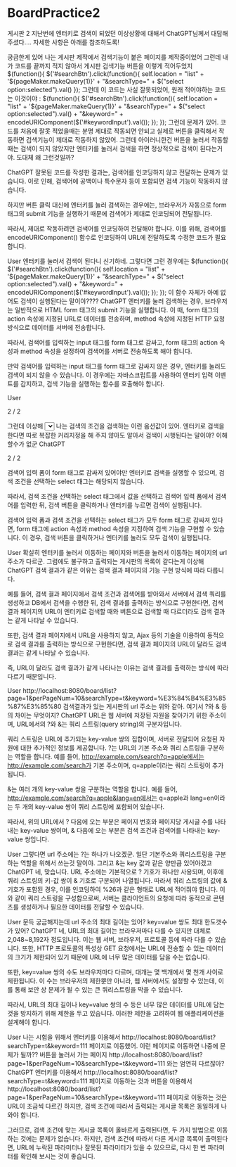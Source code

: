 # BoardPractice2
게시판 2
지난번에 엔터키로 검색이 되었던 이상상황에 대해서 ChatGPT님께서 대답해주셨다....
자세한 사항은 아래를 참조하도록!

궁금한게 있어 나는 게시판 제작에서 검색기능이 붙은 페이지를 제작중이었어
그런데 내가 코드를 끝까지 적지 않아서 게시판 검색기능 버튼을 이렇게 적어두었지
$(function(){
								$('#searchBtn').click(function(){
									self.location = "list" + '${pageMaker.makeQuery(1)}' + "&searchType=" + $("select option:selected").val() });
그런데 이 코드는 사실 잘못되었어, 원래 적어야하는 코드는 이것이야 :
$(function(){
								$('#searchBtn').click(function(){
									self.location = "list" + '${pageMaker.makeQuery(1)}' + "&searchType=" + $("select option:selected").val()
									+ "&keyword=" + encodeURIComponent($('#keywordInput').val());
								});
							});
그런데 문제가 있어. 코드를 처음에 잘못 적었을때는 분명 제대로 작동되면 안되고 실제로 버튼을 클릭해서 작동하면 검색기능이 제대로 작동하지 않았어.
그런데 아이러니한건 버튼을 눌러서 작동할때는 검색이 되지 않았지만 엔터키를 눌러서 검색을 하면 정상적으로 검색이 된다는거야. 도대체 왜 그런것일까?

ChatGPT
잘못된 코드를 작성한 결과는, 검색어를 인코딩하지 않고 전달하는 문제가 있습니다. 이로 인해, 검색어에 공백이나 특수문자 등이 포함되면 검색 기능이 작동하지 않습니다.

하지만 버튼 클릭 대신에 엔터키를 눌러 검색하는 경우에는, 브라우저가 자동으로 form 태그의 submit 기능을 실행하기 때문에 검색어가 제대로 인코딩되어 전달됩니다.

따라서, 제대로 작동하려면 검색어를 인코딩하여 전달해야 합니다. 이를 위해, 검색어를 encodeURIComponent() 함수로 인코딩하여 URL에 전달하도록 수정한 코드가 필요합니다.


User
엔터키를 눌러서 검색이 된다니 신기하네. 그렇다면 그런 경우에는 
$(function(){
								$('#searchBtn').click(function(){
									self.location = "list" + '${pageMaker.makeQuery(1)}' + "&searchType=" + $("select option:selected").val()
									+ "&keyword=" + encodeURIComponent($('#keywordInput').val());
								});
							});
이 함수 자체가 아예 없어도 검색이 실행된다는 말이야????
ChatGPT
엔터키를 눌러 검색하는 경우, 브라우저는 일반적으로 HTML form 태그의 submit 기능을 실행합니다. 이 때, form 태그의 action 속성에 지정된 URL로 데이터를 전송하며, method 속성에 지정된 HTTP 요청 방식으로 데이터를 서버에 전송합니다.

따라서, 검색어를 입력하는 input 태그를 form 태그로 감싸고, form 태그의 action 속성과 method 속성을 설정하여 검색어를 서버로 전송하도록 해야 합니다.

만약 검색어를 입력하는 input 태그를 form 태그로 감싸지 않은 경우, 엔터키를 눌러도 검색이 되지 않을 수 있습니다. 이 경우에는 자바스크립트를 사용하여 엔터키 입력 이벤트를 감지하고, 검색 기능을 실행하는 함수를 호출해야 합니다.

User

2 / 2

그런데 이상해
<select name="searchType">
							<option value="n"<c:out value="${scri.searchType == null ? 'selected' : '' }"/>>-----</option>
							<option value="t"<c:out value="${scri.searchType eq 't' ? 'selected' : '' }"/>>제목</option>
							<option value="c"<c:out value="${scri.searchType eq 'c' ? 'selected' : '' }"/>>내용</option>
							<option value="w"<c:out value="${scri.searchType eq 'w' ? 'selected' : '' }"/>>작성자</option>
							<option value="tc"<c:out value="${scri.searchType eq 'tc' ? 'selected' : '' }"/>>제목+내용</option>
						</select>
나는 검색의 조건을 검색하는 이런 옴션값이 있어.
엔터키로 검색을 한다면 따로 복잡한 커리지정을 해 주지 않아도 알아서 검색이 시행된다는 말이야? 이해할수가 없군
ChatGPT

2 / 2

검색어 입력 폼이 form 태그로 감싸져 있어야만 엔터키로 검색을 실행할 수 있으며, 검색 조건을 선택하는 select 태그는 해당되지 않습니다.

따라서, 검색 조건을 선택하는 select 태그에서 값을 선택하고 검색어 입력 폼에서 검색어를 입력한 뒤, 검색 버튼을 클릭하거나 엔터키를 누르면 검색이 실행됩니다.

검색어 입력 폼과 검색 조건을 선택하는 select 태그가 모두 form 태그로 감싸져 있다면, form 태그에 action 속성과 method 속성을 지정하여 검색 기능을 구현할 수 있습니다. 이 경우, 검색 버튼을 클릭하거나 엔터키를 눌러도 모두 검색이 실행됩니다.

User
확실히 엔터키를 눌러서 이동하는 페이지와 버튼을 눌러서 이동하는 페이지의 url 주소가 다르군. 그럼에도 불구하고 출력되는 게시판의 목록이 같다는게 이상해
ChatGPT
검색 결과가 같은 이유는 검색 결과 페이지의 기능 구현 방식에 따라 다릅니다.

예를 들어, 검색 결과 페이지에서 검색 조건과 검색어를 받아와서 서버에서 검색 쿼리를 생성하고 DB에서 검색을 수행한 뒤, 검색 결과를 출력하는 방식으로 구현한다면, 검색 결과 페이지의 URL이 엔터키로 검색할 때와 버튼으로 검색할 때 다르더라도 검색 결과는 같게 나타날 수 있습니다.

또한, 검색 결과 페이지에서 URL을 사용하지 않고, Ajax 등의 기술을 이용하여 동적으로 검색 결과를 출력하는 방식으로 구현한다면, 검색 결과 페이지의 URL이 달라도 검색 결과는 같게 나타날 수 있습니다.

즉, URL이 달라도 검색 결과가 같게 나타나는 이유는 검색 결과를 출력하는 방식에 따라 다르기 때문입니다.

User
http://localhost:8080/board/list?page=1&perPageNum=10&searchType=t&keyword=%E3%84%B4%E3%85%87%E3%85%80
검색결과가 있는 게시판의 url 주소는 위와 같아. 여기서 ?와 & 등의 차이는 무엇이지?
ChatGPT
URL은 웹 서버에 저장된 자원을 찾아가기 위한 주소이며, URL에서의 ?와 &는 쿼리 스트링(query string)의 구분자입니다.

쿼리 스트링은 URL에 추가되는 key-value 쌍의 집합이며, 서버로 전달되어 요청된 자원에 대한 추가적인 정보를 제공합니다. ?는 URL의 기본 주소와 쿼리 스트링을 구분하는 역할을 합니다. 예를 들어, http://example.com/search?q=apple에서는 http://example.com/search가 기본 주소이며, q=apple이라는 쿼리 스트링이 추가됩니다.

&는 여러 개의 key-value 쌍을 구분하는 역할을 합니다. 예를 들어, http://example.com/search?q=apple&lang=en에서는 q=apple과 lang=en이라는 두 개의 key-value 쌍이 쿼리 스트링에 포함되어 있습니다.

따라서, 위의 URL에서 ? 다음에 오는 부분은 페이지 번호와 페이지당 게시글 수를 나타내는 key-value 쌍이며, & 다음에 오는 부분은 검색 조건과 검색어를 나타내는 key-value 쌍입니다.


User
그렇다면 url 주소에는 ?는 하나가 나오겠군. 일단 기본주소와 쿼리스트링을 구분하는 역할을 위해서 쓰는것 말이야. 그리고 &는 key 값과 같은 양만큼 있어야겠고
ChatGPT
네, 맞습니다. URL 주소에는 기본적으로 ? 기호가 하나만 사용되며, 이후에 쿼리 스트링의 키-값 쌍이 & 기호로 구분되어 나열됩니다. 따라서 쿼리 스트링의 값에 & 기호가 포함된 경우, 이를 인코딩하여 %26과 같은 형태로 URL에 적어줘야 합니다. 이와 같이 쿼리 스트링을 구성함으로써, 서버는 클라이언트의 요청에 따라 동적으로 콘텐츠를 생성하거나 필요한 데이터를 전달할 수 있습니다.


User
문득 궁금해지는데 url 주소의 최대 길이는 있어? key=value 쌍도 최대 한도갯수가 있어?
ChatGPT
네, URL의 최대 길이는 브라우저마다 다를 수 있지만 대체로 2,048~8,192자 정도입니다. 이는 웹 서버, 브라우저, 프로토콜 등에 따라 다를 수 있습니다. 또한, HTTP 프로토콜의 특성상 GET 요청에서는 URL에 전송할 수 있는 데이터의 크기가 제한되어 있기 때문에 URL에 너무 많은 데이터를 담을 수는 없습니다.

또한, key=value 쌍의 수도 브라우저마다 다르며, 대개는 몇 백개에서 몇 천개 사이로 제한됩니다. 이 수는 브라우저의 제한뿐만 아니라, 웹 서버에서도 설정할 수 있는데, 이를 통해 보안 상 문제가 될 수 있는 큰 쿼리스트링을 막을 수 있습니다.

따라서, URL의 최대 길이나 key=value 쌍의 수 등은 너무 많은 데이터를 URL에 담는 것을 방지하기 위해 제한을 두고 있습니다. 이러한 제한을 고려하여 웹 애플리케이션을 설계해야 합니다.


User
나는 시험을 위해서 엔터키를 이용해서 http://localhost:8080/board/list?searchType=t&keyword=111
페이지로 이동했어. 이런 페이지로 이동하면 나중에 문제가 될까?? 버튼을 눌러서 가는 페이지
http://localhost:8080/board/list?page=1&perPageNum=10&searchType=t&keyword=111 와는 엄연히 다르잖아?
ChatGPT
엔터키를 이용해서 http://localhost:8080/board/list?searchType=t&keyword=111 페이지로 이동하는 것과 버튼을 이용해서 http://localhost:8080/board/list?page=1&perPageNum=10&searchType=t&keyword=111 페이지로 이동하는 것은 URL이 조금씩 다르긴 하지만, 검색 조건에 따라서 출력되는 게시글 목록은 동일하게 나와야 합니다.

그러므로, 검색 조건에 맞는 게시글 목록이 올바르게 출력된다면, 두 가지 방법으로 이동하는 것에는 문제가 없습니다. 하지만, 검색 조건에 따라서 다른 게시글 목록이 출력된다면, URL에 누락된 파라미터나 잘못된 파라미터가 있을 수 있으므로, 다시 한 번 파라미터를 확인해 보시는 것이 좋습니다.
